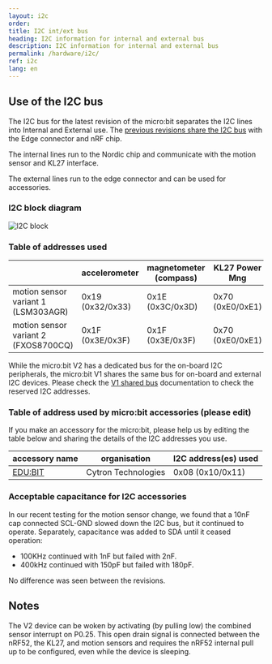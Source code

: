 ```yaml
---
layout: i2c
order:
title: I2C int/ext bus
heading: I2C information for internal and external bus
description: I2C information for internal and external bus
permalink: /hardware/i2c/
ref: i2c
lang: en
---
```


## Use of the I2C bus

The I2C bus for the latest revision of the micro:bit separates the I2C lines into Internal and External use. The [previous revisions share the I2C bus](../i2c-shared/) with the Edge connector and nRF chip.

The internal lines run to the Nordic chip and communicate with the motion sensor and KL27 interface.

The external lines run to the edge connector and can be used for accessories.

### I2C block diagram

![I2C block](/docs/hardware/assets/i2c-diagram.png)

### Table of addresses used

|                     | accelerometer    | magnetometer (compass) | KL27 Power Mng | KL27 Storage |
|---------------------|------------------|------------------------|----------------|--------------|
| motion sensor variant 1 (LSM303AGR)  | 0x19 (0x32/0x33) | 0x1E (0x3C/0x3D) | 0x70 (0xE0/0xE1) | 0x72 (0xE4/0xE5) |
| motion sensor variant 2 (FXOS8700CQ) | 0x1F (0x3E/0x3F) | 0x1F (0x3E/0x3F) | 0x70 (0xE0/0xE1) | 0x72 (0xE4/0xE5) |

While the micro:bit <span class="v2">V2</span> has a dedicated bus for the on-board I2C peripherals, the micro:bit <span class="v1">V1</span> shares the same bus for on-board and external I2C devices. Please check the [V1 shared bus](../i2c-shared/) documentation to check the reserved I2C addresses.

### Table of address used by micro:bit accessories (please edit)

If you make an accessory for the micro:bit, please help us by editing the table below and sharing the details of the I2C addresses you use.

| accessory name | organisation | I2C address(es) used |
|----------------|--------------|-----------------------|
| [EDU:BIT](https://www.cytron.io/p-edubit)| Cytron Technologies | 0x08 (0x10/0x11) |

### Acceptable capacitance for I2C accessories

In our recent testing for the motion sensor change, we found that a 10nF cap connected SCL-GND slowed down the I2C bus, but it continued to operate. Separately, capacitance was added to SDA until it ceased operation:

- 100KHz continued with 1nF but failed with 2nF.
- 400kHz continued with 150pF but failed with 180pF.

No difference was seen between the revisions.

## Notes

The <span class="v2">V2</span> device can be woken by activating (by pulling low) the combined sensor interrupt on P0.25. This open drain signal is connected between the nRF52, the KL27, and motion sensors and requires the nRF52 internal pull up to be configured, even while the device is sleeping.
